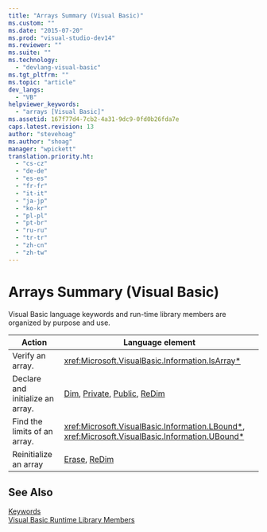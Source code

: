 ```yaml
---
title: "Arrays Summary (Visual Basic)"
ms.custom: ""
ms.date: "2015-07-20"
ms.prod: "visual-studio-dev14"
ms.reviewer: ""
ms.suite: ""
ms.technology: 
  - "devlang-visual-basic"
ms.tgt_pltfrm: ""
ms.topic: "article"
dev_langs: 
  - "VB"
helpviewer_keywords: 
  - "arrays [Visual Basic]"
ms.assetid: 167f77d4-7cb2-4a31-9dc9-0fd0b26fda7e
caps.latest.revision: 13
author: "stevehoag"
ms.author: "shoag"
manager: "wpickett"
translation.priority.ht: 
  - "cs-cz"
  - "de-de"
  - "es-es"
  - "fr-fr"
  - "it-it"
  - "ja-jp"
  - "ko-kr"
  - "pl-pl"
  - "pt-br"
  - "ru-ru"
  - "tr-tr"
  - "zh-cn"
  - "zh-tw"
---
```

# Arrays Summary (Visual Basic)
Visual Basic language keywords and run-time library members are organized by purpose and use.  
  
|Action|Language element|  
|------------|----------------------|  
|Verify an array.|<xref:Microsoft.VisualBasic.Information.IsArray*>|  
|Declare and initialize an array.|[Dim](../../../visual-basic\language-reference\statements/dim-statement.md), [Private](../../../visual-basic\language-reference\modifiers/private.md), [Public](../../../visual-basic\language-reference\modifiers/public.md), [ReDim](../../../visual-basic\language-reference\statements/redim-statement.md)|  
|Find the limits of an array.|<xref:Microsoft.VisualBasic.Information.LBound*>, <xref:Microsoft.VisualBasic.Information.UBound*>|  
|Reinitialize an array|[Erase](../../../visual-basic\language-reference\statements/erase-statement.md), [ReDim](../../../visual-basic\language-reference\statements/redim-statement.md)|  
  
## See Also  
 [Keywords](../../../visual-basic\language-reference\keywords/index.md)   
 [Visual Basic Runtime Library Members](../../../visual-basic\language-reference/visual-basic-runtime-library-members.md)